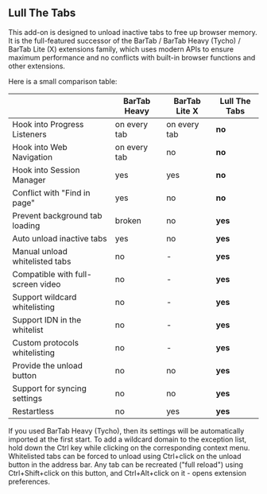 ## Lull The Tabs

This add-on is designed to unload inactive tabs to free up browser memory. It is the full-featured successor of the BarTab / BarTab Heavy (Tycho) / BarTab Lite (X) extensions family, which uses modern APIs to ensure maximum performance and no conflicts with built-in browser functions and other extensions.

Here is a small comparison table:

|                                   | BarTab Heavy   | BarTab Lite X   | Lull The Tabs |
|-----------------------------------|----------------|-----------------|---------------|
| Hook into Progress Listeners      | on every tab   | on every tab    | **no**        |
| Hook into Web Navigation          | on every tab   | no              | **no**        |
| Hook into Session Manager         | yes            | yes             | **no**        |
| Conflict with "Find in page"      | yes            | no              | **no**        |
| Prevent background tab loading    | broken         | no              | **yes**       |
| Auto unload inactive tabs         | yes            | no              | **yes**       |
| Manual unload whitelisted tabs    | no             | -               | **yes**       |
| Compatible with full-screen video | no             | -               | **yes**       |
| Support wildcard whitelisting     | no             | -               | **yes**       |
| Support IDN in the whitelist      | no             | -               | **yes**       |
| Custom protocols whitelisting     | no             | -               | **yes**       |
| Provide the unload button         | no             | no              | **yes**       |
| Support for syncing settings      | no             | no              | **yes**       |
| Restartless                       | no             | yes             | **yes**       |

If you used BarTab Heavy (Tycho), then its settings will be automatically imported at the first start. To add a wildcard domain to the exception list, hold down the Ctrl key while clicking on the corresponding context menu. Whitelisted tabs can be forced to unload using Ctrl+click on the unload button in the address bar. Any tab can be recreated ("full reload") using Ctrl+Shift+click on this button, and Ctrl+Alt+click on it - opens extension preferences.

